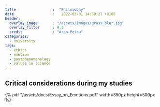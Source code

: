 ```yaml
---
title                 :  "Philosophy"
date                  :   2022-03-01 14:39:27 +0100
header:
  overlay_image       : "/assets/images/grass_blur.jpg"
  overlay_filter      : 0.2
  credit              : "Aron Petau"
categories:
  - university
tags:
  - ethics
  - emotion
  - postphenomenology
  - values in science
---
```


## Critical considerations during my studies


 {% pdf "/assets/docs/Essay_on_Emotions.pdf" width=350px height=500px %}


